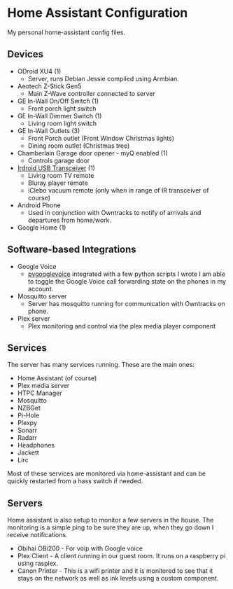 # Home Assistant Configuration

My personal home-assistant config files.

## Devices

 * ODroid XU4 (1)
     * Server, runs Debian Jessie compiled using Armbian.
 * Aeotech Z-Stick Gen5
     * Main Z-Wave controller connected to server
 * GE In-Wall On/Off Switch (1)
     * Front porch light switch
 * GE In-Wall Dimmer Switch (1)
     * Living room light switch
 * GE In-Wall Outlets (3)
     * Front Porch outlet (Front Window Christmas lights)
     * Dining room outlet (Christmas tree)
 * Chamberlain Garage door opener - myQ enabled (1)
     * Controls garage door
 * [Irdroid USB Transceiver](http://www.irdroid.com/irdroid-usb-ir-transceiver/) (1)
     * Living room TV remote
     * Bluray player remote
     * iClebo vacuum remote (only when in range of IR transceiver of course)
 * Android Phone
     * Used in conjunction with Owntracks to notify of arrivals and departures from home/work.
 * Google Home (1)

## Software-based Integrations

 * Google Voice
     * [pygooglevoice](https://github.com/pettazz/pygooglevoice) integrated with a few python scripts I wrote I am able to toggle the Google Voice call forwarding state on the phones in my account.
 * Mosquitto server
     * Server has mosquitto running for communication with Owntracks on phone.
 * Plex server
     * Plex monitoring and control via the plex media player component

## Services

The server has many services running. These are the main ones:

 * Home Assistant (of course)
 * Plex media server
 * HTPC Manager
 * Mosquitto
 * NZBGet
 * Pi-Hole
 * Plexpy
 * Sonarr
 * Radarr
 * Headphones
 * Jackett
 * Lirc

Most of these services are monitored via home-assistant and can be quickly restarted from a hass switch if needed.

## Servers
Home assistant is also setup to monitor a few servers in the house. The monitoring is a simple ping to be sure they are up, when they go down I receive notifications.

 * Obihai OBi200 - For voip with Google voice
 * Plex Client - A client running in our guest room. It runs on a raspberry pi using rasplex.
 * Canon Printer - This is a wifi printer and it is monitored to see that it stays on the network as well as ink levels using a custom component.
